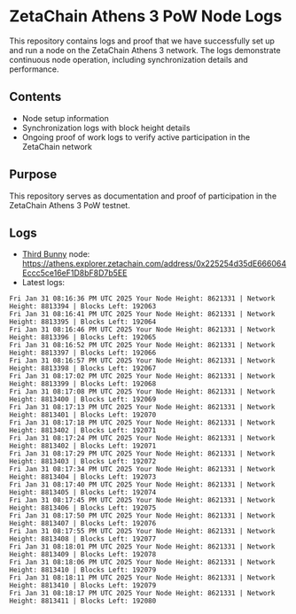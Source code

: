 # ZetaChain Athens 3 PoW Node Logs
This repository contains logs and proof that we have successfully set up and run a node on the ZetaChain Athens 3 network. The logs demonstrate continuous node operation, including synchronization details and performance.

## Contents
- Node setup information
- Synchronization logs with block height details
- Ongoing proof of work logs to verify active participation in the ZetaChain network

## Purpose
This repository serves as documentation and proof of participation in the ZetaChain Athens 3 PoW testnet.

## Logs

- [Third Bunny](https://thirdbunny.xyz/) node: https://athens.explorer.zetachain.com/address/0x225254d35dE666064Eccc5ce16eF1D8bF8D7b5EE
- Latest logs:
```
Fri Jan 31 08:16:36 PM UTC 2025 Your Node Height: 8621331 | Network Height: 8813394 | Blocks Left: 192063
Fri Jan 31 08:16:41 PM UTC 2025 Your Node Height: 8621331 | Network Height: 8813395 | Blocks Left: 192064
Fri Jan 31 08:16:46 PM UTC 2025 Your Node Height: 8621331 | Network Height: 8813396 | Blocks Left: 192065
Fri Jan 31 08:16:52 PM UTC 2025 Your Node Height: 8621331 | Network Height: 8813397 | Blocks Left: 192066
Fri Jan 31 08:16:57 PM UTC 2025 Your Node Height: 8621331 | Network Height: 8813398 | Blocks Left: 192067
Fri Jan 31 08:17:02 PM UTC 2025 Your Node Height: 8621331 | Network Height: 8813399 | Blocks Left: 192068
Fri Jan 31 08:17:08 PM UTC 2025 Your Node Height: 8621331 | Network Height: 8813400 | Blocks Left: 192069
Fri Jan 31 08:17:13 PM UTC 2025 Your Node Height: 8621331 | Network Height: 8813401 | Blocks Left: 192070
Fri Jan 31 08:17:18 PM UTC 2025 Your Node Height: 8621331 | Network Height: 8813402 | Blocks Left: 192071
Fri Jan 31 08:17:24 PM UTC 2025 Your Node Height: 8621331 | Network Height: 8813402 | Blocks Left: 192071
Fri Jan 31 08:17:29 PM UTC 2025 Your Node Height: 8621331 | Network Height: 8813403 | Blocks Left: 192072
Fri Jan 31 08:17:34 PM UTC 2025 Your Node Height: 8621331 | Network Height: 8813404 | Blocks Left: 192073
Fri Jan 31 08:17:40 PM UTC 2025 Your Node Height: 8621331 | Network Height: 8813405 | Blocks Left: 192074
Fri Jan 31 08:17:45 PM UTC 2025 Your Node Height: 8621331 | Network Height: 8813406 | Blocks Left: 192075
Fri Jan 31 08:17:50 PM UTC 2025 Your Node Height: 8621331 | Network Height: 8813407 | Blocks Left: 192076
Fri Jan 31 08:17:55 PM UTC 2025 Your Node Height: 8621331 | Network Height: 8813408 | Blocks Left: 192077
Fri Jan 31 08:18:01 PM UTC 2025 Your Node Height: 8621331 | Network Height: 8813409 | Blocks Left: 192078
Fri Jan 31 08:18:06 PM UTC 2025 Your Node Height: 8621331 | Network Height: 8813410 | Blocks Left: 192079
Fri Jan 31 08:18:11 PM UTC 2025 Your Node Height: 8621331 | Network Height: 8813410 | Blocks Left: 192079
Fri Jan 31 08:18:17 PM UTC 2025 Your Node Height: 8621331 | Network Height: 8813411 | Blocks Left: 192080
```
